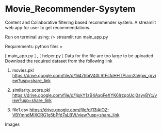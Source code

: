 # Movie_Recommender-Sysytem
Content and Collaborative filtering based recommender system. A streamlit web app for user to get recommendations.

Run on terminal using: /> streamlit run main_app.py

Requirements: python files =

[ main_app.py ] , [ helper.py ]
Data for the file are too large to be uploaded
Download the required dataset from the following link

1) movies.pkl
https://drive.google.com/file/d/1il47hbiV40LRtFsfoHHTPlarn2aVgw_g/view?usp=share_link

2) similarity_score.pkl
https://drive.google.com/file/d/1jokY1zB4AxgFeXYK6IrzqoUcj0syyBYc/view?usp=share_link

3) file1.csv
https://drive.google.com/file/d/13iAiOZ-VBYmndMlXCRG1g5bPfd7aLBVI/view?usp=share_link

Images
